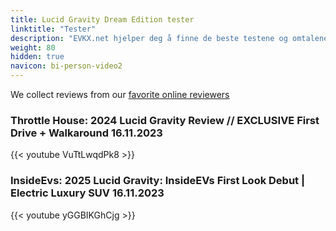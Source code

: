 ```yaml
---
title: Lucid Gravity Dream Edition tester
linktitle: "Tester"
description: "EVKX.net hjelper deg å finne de beste testene og omtalene av denne modellen. "
weight: 80
hidden: true
navicon: bi-person-video2
---
```

We collect reviews from our [favorite online reviewers](/guides/evreviewers/)

### Throttle House: 2024 Lucid Gravity Review // EXCLUSIVE First Drive + Walkaround 16.11.2023

{{< youtube VuTtLwqdPk8 >}}

### InsideEvs: 2025 Lucid Gravity: InsideEVs First Look Debut | Electric Luxury SUV 16.11.2023

{{< youtube yGGBIKGhCjg >}}

